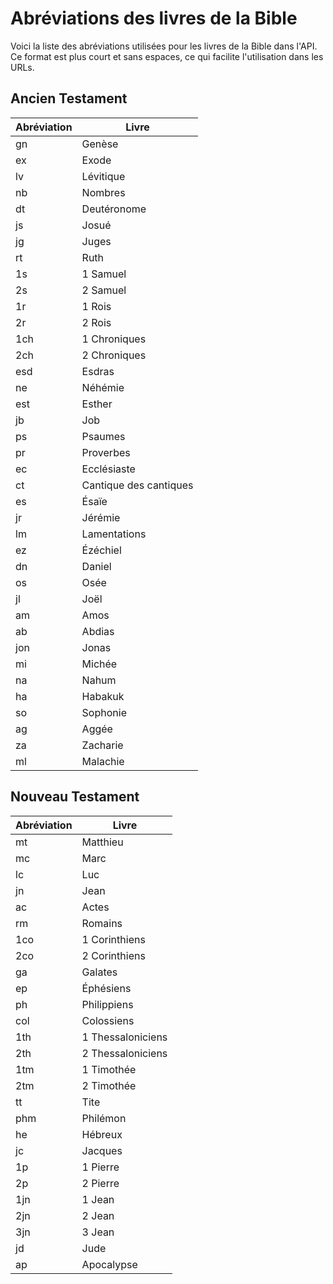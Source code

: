 # Abréviations des livres de la Bible

Voici la liste des abréviations utilisées pour les livres de la Bible dans l'API. Ce format est plus court et sans espaces, ce qui facilite l'utilisation dans les URLs.

## Ancien Testament

| Abréviation | Livre               |
|-------------|---------------------|
| gn          | Genèse              |
| ex          | Exode               |
| lv          | Lévitique           |
| nb          | Nombres             |
| dt          | Deutéronome         |
| js          | Josué               |
| jg          | Juges               |
| rt          | Ruth                |
| 1s          | 1 Samuel            |
| 2s          | 2 Samuel            |
| 1r          | 1 Rois              |
| 2r          | 2 Rois              |
| 1ch         | 1 Chroniques        |
| 2ch         | 2 Chroniques        |
| esd         | Esdras              |
| ne          | Néhémie             |
| est         | Esther              |
| jb          | Job                 |
| ps          | Psaumes             |
| pr          | Proverbes           |
| ec          | Ecclésiaste         |
| ct          | Cantique des cantiques |
| es          | Ésaïe               |
| jr          | Jérémie             |
| lm          | Lamentations        |
| ez          | Ézéchiel            |
| dn          | Daniel              |
| os          | Osée                |
| jl          | Joël                |
| am          | Amos                |
| ab          | Abdias              |
| jon         | Jonas               |
| mi          | Michée              |
| na          | Nahum               |
| ha          | Habakuk             |
| so          | Sophonie            |
| ag          | Aggée               |
| za          | Zacharie            |
| ml          | Malachie            |

## Nouveau Testament

| Abréviation | Livre               |
|-------------|---------------------|
| mt          | Matthieu            |
| mc          | Marc                |
| lc          | Luc                 |
| jn          | Jean                |
| ac          | Actes               |
| rm          | Romains             |
| 1co         | 1 Corinthiens       |
| 2co         | 2 Corinthiens       |
| ga          | Galates             |
| ep          | Éphésiens           |
| ph          | Philippiens         |
| col         | Colossiens          |
| 1th         | 1 Thessaloniciens   |
| 2th         | 2 Thessaloniciens   |
| 1tm         | 1 Timothée          |
| 2tm         | 2 Timothée          |
| tt          | Tite                |
| phm         | Philémon            |
| he          | Hébreux             |
| jc          | Jacques             |
| 1p          | 1 Pierre            |
| 2p          | 2 Pierre            |
| 1jn         | 1 Jean              |
| 2jn         | 2 Jean              |
| 3jn         | 3 Jean              |
| jd          | Jude                |
| ap          | Apocalypse          |